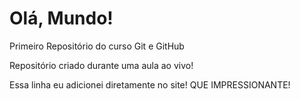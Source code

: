 # Olá, Mundo!
 Primeiro Repositório do curso Git e GitHub

Repositório criado durante uma aula ao vivo!

Essa linha eu adicionei diretamente no site! QUE IMPRESSIONANTE!
